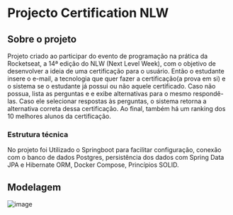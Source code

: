 # Projecto Certification NLW

## Sobre o projeto
Projeto criado ao participar do evento de programação na prática da Rocketseat, a 14ª edição do NLW (Next Level Week), com o objetivo de desenvolver a ideia de uma certificação para o usuário. Então o estudante insere o e-mail, a tecnologia que quer fazer a certificação(a prova em si) e o sistema se o estudante já possui ou não aquele certificado. Caso não possua, lista as perguntas e e exibe alternativas para o mesmo respondê-las. Caso ele selecionar respostas às perguntas, o sistema retorna a alternativa correta dessa certificação. Ao final, também há um ranking dos 10 melhores alunos da certificação.

### Estrutura técnica
No projeto foi Utilizado o Springboot para facilitar configuração, conexão com o banco de dados Postgres, persistência dos dados com Spring Data JPA e Hibernate ORM, Docker Compose, Princípios SOLID.

## Modelagem
![image](https://github.com/alvescamila87/api-springboot-certification/assets/116912821/2fdc95d6-aa4a-4327-86c6-f9f584056e8c)
